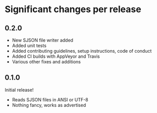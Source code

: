 # Significant changes per release

## 0.2.0

*  New SJSON file writer added
*  Added unit tests
*  Added contributing guidelines, setup instructions, code of conduct
*  Added CI builds with AppVeyor and Travis
*  Various other fixes and additions

## 0.1.0

Initial release!

*  Reads SJSON files in ANSI or UTF-8
*  Nothing fancy, works as advertised
